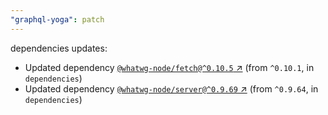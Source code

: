 ```yaml
---
"graphql-yoga": patch
---
```

dependencies updates:
  - Updated dependency [`@whatwg-node/fetch@^0.10.5` ↗︎](https://www.npmjs.com/package/@whatwg-node/fetch/v/0.10.5) (from `^0.10.1`, in `dependencies`)
  - Updated dependency [`@whatwg-node/server@^0.9.69` ↗︎](https://www.npmjs.com/package/@whatwg-node/server/v/0.9.69) (from `^0.9.64`, in `dependencies`)
